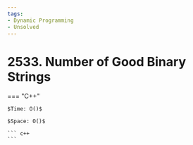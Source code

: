 ```yaml
---
tags:
- Dynamic Programming
- Unsolved
---
```



# 2533. Number of Good Binary Strings

=== "C++"

    $Time: O()$

    $Space: O()$

    ``` c++
    ```